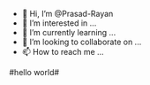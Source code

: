 - 👋 Hi, I’m @Prasad-Rayan
- 👀 I’m interested in ...
- 🌱 I’m currently learning ...
- 💞️ I’m looking to collaborate on ...
- 📫 How to reach me ...

<!---
Prasad-Rayan/Prasad-Rayan is a ✨ special ✨ repository because its `README.md` (this file) appears on your GitHub profile.
You can click the Preview link to take a look at your changes.
--->
#hello world#
